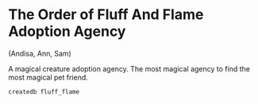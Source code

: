 # The Order of Fluff And Flame Adoption Agency

(Andisa, Ann, Sam)

A magical creature adoption agency. The most magical agency to find the most magical pet friend. 

`createdb fluff_flame`

